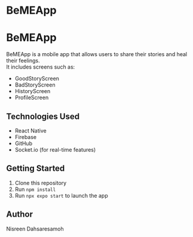 # BeMEApp
# BeMEApp

BeMEApp is a mobile app that allows users to share their stories and heal their feelings.  
It includes screens such as:
- GoodStoryScreen
- BadStoryScreen
- HistoryScreen
- ProfileScreen

## Technologies Used
- React Native
- Firebase
- GitHub
- Socket.io (for real-time features)

## Getting Started
1. Clone this repository
2. Run `npm install`
3. Run `npx expo start` to launch the app

## Author
Nisreen Dahsaresamoh

